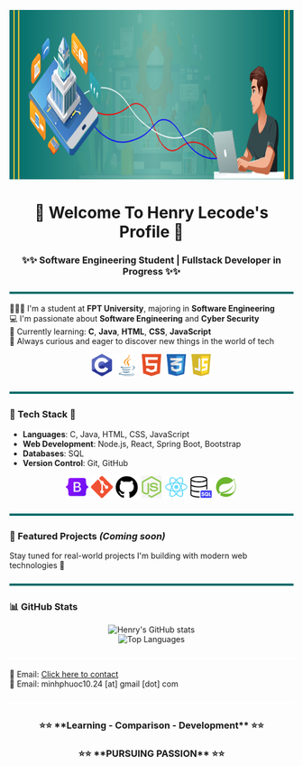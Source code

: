<p align="center">
  <img src="https://github.com/Henry-Lecode/Henry-Lecode/blob/main/Banner.jpg?raw=true" width="1200" height="300"/>
</p>
<h1 align="center">🎉 Welcome To Henry Lecode's Profile 🎉</h1>
<h3 align="center">✨✨ Software Engineering Student | Fullstack Developer in Progress ✨✨</h3>

<p align="center">
  <img src="https://github.com/Henry-Lecode/Henry-Lecode/blob/main/Blueline.jpg?raw=true" width="1200" height="4"/>
</p>

👨🏻‍🎓 I'm a student at **FPT University**, majoring in **Software Engineering**  
💻 I'm passionate about **Software Engineering** and **Cyber Security**  
🧠 Currently learning: **C**, **Java**, **HTML**, **CSS**, **JavaScript**  
🌱 Always curious and eager to discover new things in the world of tech  
<p align="center">
  <img src="https://github.com/Henry-Lecode/Henry-Lecode/blob/main/C.jpg?raw=true" width="40" height="40"/>
  <img src="https://github.com/Henry-Lecode/Henry-Lecode/blob/main/Java.jpg?raw=true" width="40" height="40"/>
  <img src="https://github.com/Henry-Lecode/Henry-Lecode/blob/main/HTML.jpg?raw=true" width="40" height="40"/>
  <img src="https://github.com/Henry-Lecode/Henry-Lecode/blob/main/CSS.jpg?raw=true" width="40" height="40"/>
  <img src="https://github.com/Henry-Lecode/Henry-Lecode/blob/main/Javascript.jpg?raw=true" width="40" height="40"/>
</p>

<p align="center">
  <img src="https://github.com/Henry-Lecode/Henry-Lecode/blob/main/Blueline.jpg?raw=true" width="1200" height="4"/>
</p>

### 🚀 Tech Stack 🚀

- **Languages**: C, Java, HTML, CSS, JavaScript
- **Web Development**: Node.js, React, Spring Boot, Bootstrap
- **Databases**: SQL
- **Version Control**: Git, GitHub
<p align="center">
  <img src="https://github.com/Henry-Lecode/Henry-Lecode/blob/main/Bootstrap.jpg?raw=true" width="40" height="40"/>
  <img src="https://github.com/Henry-Lecode/Henry-Lecode/blob/main/Git.jpg?raw=true" width="40" height="40"/>
  <img src="https://github.com/Henry-Lecode/Henry-Lecode/blob/main/Github.jpg?raw=true" width="40" height="40"/>
  <img src="https://github.com/Henry-Lecode/Henry-Lecode/blob/main/Node.js.jpg?raw=true" width="40" height="40"/>
  <img src="https://github.com/Henry-Lecode/Henry-Lecode/blob/main/React.jpg?raw=true" width="40" height="40"/>
  <img src="https://github.com/Henry-Lecode/Henry-Lecode/blob/main/SQL.jpg?raw=true" width="40" height="40"/>
  <img src="https://github.com/Henry-Lecode/Henry-Lecode/blob/main/Spring%20boot.jpg?raw=true" width="40" height="40"/>
</p>

<p align="center">
  <img src="https://github.com/Henry-Lecode/Henry-Lecode/blob/main/Blueline.jpg?raw=true" width="1200" height="4"/>
</p>

### 📌 Featured Projects *(Coming soon)*

Stay tuned for real-world projects I'm building with modern web technologies 🚀

<p align="center">
  <img src="https://github.com/Henry-Lecode/Henry-Lecode/blob/main/Blueline.jpg?raw=true" width="1200" height="4"/>
</p>

### 📊 GitHub Stats

<p align="center">
  <img src="https://github-readme-stats.vercel.app/api?username=Henry-Lecode&show_icons=true&theme=radical" alt="Henry's GitHub stats" />
  <br>
  <img src="https://github-readme-stats.vercel.app/api/top-langs/?username=yHenry-Lecode&layout=compact&theme=radical" alt="Top Languages" />
</p>

<p align="center">
  <img src="https://github.com/Henry-Lecode/Henry-Lecode/blob/main/Whiteline.jpg?raw=true" width="1200" height="4"/>
</p>

📧 Email: [Click here to contact](mailto:minhphuoc10.24@gmail.com)  
💌 Email: minhphuoc10.24 [at] gmail [dot] com

<p align="center">
  <img src="https://github.com/Henry-Lecode/Henry-Lecode/blob/main/Whiteline.jpg?raw=true" width="1200" height="4"/>
</p>

<h3 align="center"> ⭐⭐ **Learning - Comparison - Development** ⭐⭐</h3>
<h3 align="center"> ⭐⭐ **PURSUING PASSION** ⭐⭐</h3>

